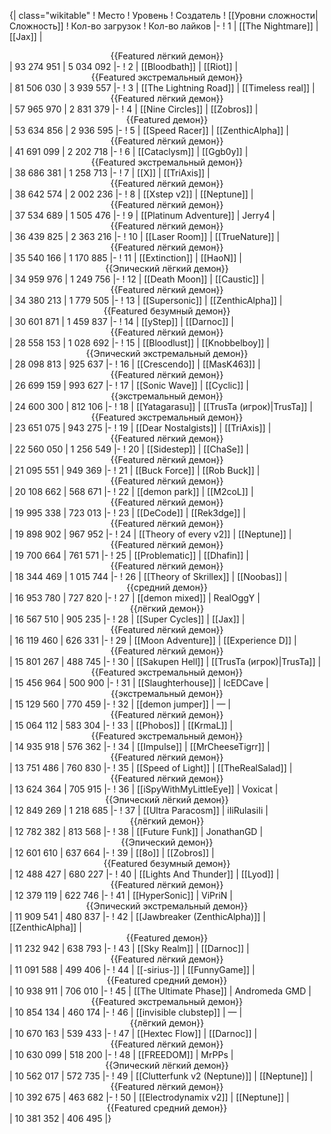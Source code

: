 {| class="wikitable"
! Место
! Уровень
! Создатель
! [[Уровни сложности|Сложность]]
! Кол-во загрузок
! Кол-во лайков
|-
! 1
| [[The Nightmare]]
| [[Jax]]
| <center>{{Featured лёгкий демон}}</center>
| 93 274 951
| 5 034 092
|-
! 2
| [[Bloodbath]]
| [[Riot]]
| <center>{{Featured экстремальный демон}}</center>
| 81 506 030
| 3 939 557
|-
! 3
| [[The Lightning Road]]
| [[Timeless real]]
| <center>{{Featured лёгкий демон}}</center>
| 57 965 970
| 2 831 379
|-
! 4
| [[Nine Circles]]
| [[Zobros]]
| <center>{{Featured демон}}</center>
| 53 634 856
| 2 936 595
|-
! 5
| [[Speed Racer]]
| [[ZenthicAlpha]]
| <center>{{Featured лёгкий демон}}</center>
| 41 691 099
| 2 202 718
|-
! 6
| [[Cataclysm]]
| [[Ggb0y]]
| <center>{{Featured экстремальный демон}}</center>
| 38 686 381
| 1 258 713
|-
! 7
| [[X]]
| [[TriAxis]]
| <center>{{Featured лёгкий демон}}</center>
| 38 642 574
| 2 002 236
|-
! 8
| [[Xstep v2]]
| [[Neptune]]
| <center>{{Featured лёгкий демон}}</center>
| 37 534 689
| 1 505 476
|-
! 9
| [[Platinum Adventure]]
| Jerry4
| <center>{{Featured лёгкий демон}}</center>
| 36 439 825
| 2 363 216
|-
! 10
| [[Laser Room]]
| [[TrueNature]]
| <center>{{Featured лёгкий демон}}</center>
| 35 540 166
| 1 170 885
|-
! 11
| [[Extinction]]
| [[HaoN]]
| <center>{{Эпический лёгкий демон}}</center>
| 34 959 976
| 1 249 756
|-
! 12
| [[Death Moon]]
| [[Caustic]]
| <center>{{Featured лёгкий демон}}</center>
| 34 380 213
| 1 779 505
|-
! 13
| [[Supersonic]]
| [[ZenthicAlpha]]
| <center>{{Featured безумный демон}}</center>
| 30 601 871
| 1 459 837
|-
! 14
| [[yStep]]
| [[Darnoc]]
| <center>{{Featured лёгкий демон}}</center>
| 28 558 153
| 1 028 692
|-
! 15
| [[Bloodlust]]
| [[Knobbelboy]]
| <center>{{Эпический экстремальный демон}}</center>
| 28 098 813
| 925 637
|-
! 16
| [[Crescendo]]
| [[MasK463]]
| <center>{{Featured лёгкий демон}}</center>
| 26 699 159
| 993 627
|-
! 17
| [[Sonic Wave]]
| [[Cyclic]]
| <center>{{экстремальный демон}}</center>
| 24 600 300
| 812 106
|-
! 18
| [[Yatagarasu]]
| [[TrusTa (игрок)|TrusTa]]
| <center>{{Featured экстремальный демон}}</center>
| 23 651 075
| 943 275
|-
! 19
| [[Dear Nostalgists]]
| [[TriAxis]]
| <center>{{Featured лёгкий демон}}</center>
| 22 560 050
| 1 256 549
|-
! 20
| [[Sidestep]]
| [[ChaSe]]
| <center>{{Featured лёгкий демон}}</center>
| 21 095 551
| 949 369
|-
! 21
| [[Buck Force]]
| [[Rob Buck]]
| <center>{{Featured лёгкий демон}}</center>
| 20 108 662
| 568 671
|-
! 22
| [[demon park]]
| [[M2coL]]
| <center>{{Featured лёгкий демон}}</center>
| 19 995 338
| 723 013
|-
! 23
| [[DeCode]]
| [[Rek3dge]]
| <center>{{Featured лёгкий демон}}</center>
| 19 898 902
| 967 952
|-
! 24
| [[Theory of every v2]]
| [[Neptune]]
| <center>{{Featured лёгкий демон}}</center>
| 19 700 664
| 761 571
|-
! 25
| [[Problematic]]
| [[Dhafin]]
| <center>{{Featured лёгкий демон}}</center>
| 18 344 469
| 1 015 744
|-
! 26
| [[Theory of Skrillex]]
| [[Noobas]]
| <center>{{средний демон}}</center>
| 16 953 780
| 727 820
|-
! 27
| [[demon mixed]]
| RealOggY
| <center>{{лёгкий демон}}</center>
| 16 567 510
| 905 235
|-
! 28
| [[Super Cycles]]
| [[Jax]]
| <center>{{Featured лёгкий демон}}</center>
| 16 119 460
| 626 331
|-
! 29
| [[Moon Adventure]]
| [[Experience D]]
| <center>{{Featured лёгкий демон}}</center>
| 15 801 267
| 488 745
|-
! 30
| [[Sakupen Hell]]
| [[TrusTa (игрок)|TrusTa]]
| <center>{{Featured экстремальный демон}}</center>
| 15 456 964
| 500 900
|-
! 31
| [[Slaughterhouse]]
| IcEDCave
| <center>{{экстремальный демон}}</center>
| 15 129 560
| 770 459
|-
! 32
| [[demon jumper]]
| —
| <center>{{Featured лёгкий демон}}</center>
| 15 064 112
| 583 304
|-
! 33
| [[Phobos]]
| [[KrmaL]]
| <center>{{Featured экстремальный демон}}</center>
| 14 935 918
| 576 362
|-
! 34
| [[Impulse]]
| [[MrCheeseTigrr]]
| <center>{{Featured лёгкий демон}}</center>
| 13 751 486
| 760 830
|-
! 35
| [[Speed of Light]]
| [[TheRealSalad]]
| <center>{{Featured лёгкий демон}}</center>
| 13 624 364
| 705 915
|-
! 36
| [[iSpyWithMyLittleEye]]
| Voxicat
| <center>{{Эпический лёгкий демон}}</center>
| 12 849 269
| 1 218 685
|-
! 37
| [[Ultra Paracosm]]
| iIiRulasiIi
| <center>{{лёгкий демон}}</center>
| 12 782 382
| 813 568
|-
! 38
| [[Future Funk]]
| JonathanGD
| <center>{{Эпический демон}}</center>
| 12 601 610
| 637 664
|-
! 39
| [[8o]]
| [[Zobros]]
| <center>{{Featured безумный демон}}</center>
| 12 488 427
| 680 227
|-
! 40
| [[Lights And Thunder]]
| [[Lyod]]
| <center>{{Featured лёгкий демон}}</center>
| 12 379 119
| 622 746
|-
! 41
| [[HyperSonic]]
| ViPriN
| <center>{{Эпический экстремальный демон}}</center>
| 11 909 541
| 480 837
|-
! 42
| [[Jawbreaker (ZenthicAlpha)]]
| [[ZenthicAlpha]]
| <center>{{Featured демон}}</center>
| 11 232 942
| 638 793
|-
! 43
| [[Sky Realm]]
| [[Darnoc]]
| <center>{{Featured лёгкий демон}}</center>
| 11 091 588
| 499 406
|-
! 44
| [[-sirius-]]
| [[FunnyGame]]
| <center>{{Featured средний демон}}</center>
| 10 938 911
| 706 010
|-
! 45
| [[The Ultimate Phase]]
| Andromeda GMD
| <center>{{Featured экстремальный демон}}</center>
| 10 854 134
| 460 174
|-
! 46
| [[invisible clubstep]]
| —
| <center>{{лёгкий демон}}</center>
| 10 670 163
| 539 433
|-
! 47
| [[Hextec Flow]]
| [[Darnoc]]
| <center>{{Featured лёгкий демон}}</center>
| 10 630 099
| 518 200
|-
! 48
| [[FREEDOM]]
| MrPPs
| <center>{{Эпический лёгкий демон}}</center>
| 10 562 017
| 572 735
|-
! 49
| [[Clutterfunk v2 (Neptune)]]
| [[Neptune]]
| <center>{{Featured лёгкий демон}}</center>
| 10 392 675
| 463 682
|-
! 50
| [[Electrodynamix v2]]
| [[Neptune]]
| <center>{{Featured средний демон}}</center>
| 10 381 352
| 406 495
|}